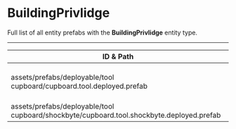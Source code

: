 # BuildingPrivlidge
Full list of all <Badge type="warning" text="2"/> entity prefabs with the **BuildingPrivlidge** entity type.

---
| ID & Path |
| --- |
| <a href="#2476970476"><Badge id="2476970476" type="tip" text="#"/></a> <Badge type="tip" text="2476970476"/> <Badge type="info" text="Poolable"/> <Badge type="info" text="GroundWatch"/> <Badge type="info" text="DestroyOnGroundMissing"/> <Badge type="info" text="Deployable"/> <Badge type="info" text="DeployVolumeOBB"/> <Badge type="info" text="Construction"/> <Badge type="info" text="DeployableDecay"/> <Badge type="info" text="Model"/> <br> assets/prefabs/deployable/tool cupboard/cupboard.tool.deployed.prefab |
| <a href="#3932172323"><Badge id="3932172323" type="tip" text="#"/></a> <Badge type="tip" text="3932172323"/> <Badge type="info" text="Poolable"/> <Badge type="info" text="GroundWatch"/> <Badge type="info" text="DestroyOnGroundMissing"/> <Badge type="info" text="Deployable"/> <Badge type="info" text="DeployVolumeOBB"/> <Badge type="info" text="Construction"/> <Badge type="info" text="DeployableDecay"/> <Badge type="info" text="Model"/> <Badge type="info" text="RealmedRemove"/> <Badge type="info" text="Rust.PropRenderer"/> <br> assets/prefabs/deployable/tool cupboard/shockbyte/cupboard.tool.shockbyte.deployed.prefab |
